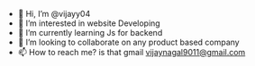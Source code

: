 - 👋 Hi, I’m @vijayy04
- 👀 I’m interested in website Developing
- 🌱 I’m currently learning Js for backend
- 💞️ I’m looking to collaborate on any product based company
- 📫 How to reach me? is that gmail vijaynagal9011@gmail.com

<!---
vijayy04/vijayy04 is a ✨ special ✨ repository because its `README.md` (this file) appears on your GitHub profile.
You can click the Preview link to take a look at your changes.
--->
